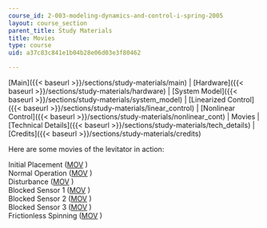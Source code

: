 ```yaml
---
course_id: 2-003-modeling-dynamics-and-control-i-spring-2005
layout: course_section
parent_title: Study Materials
title: Movies
type: course
uid: a37c83c841e1b04b28e06d03e3f80462

---
```


[Main]({{< baseurl >}}/sections/study-materials/main) | [Hardware]({{< baseurl >}}/sections/study-materials/hardware) | [System Model]({{< baseurl >}}/sections/study-materials/system_model) | [Linearized Control]({{< baseurl >}}/sections/study-materials/linear_control) | [Nonlinear Control]({{< baseurl >}}/sections/study-materials/nonlinear_cont) | Movies | [Technical Details]({{< baseurl >}}/sections/study-materials/tech_details) | [Credits]({{< baseurl >}}/sections/study-materials/credits)

Here are some movies of the levitator in action:

Initial Placement ([MOV](/ans7870/2/2.003/s05/studymaterials/placement.mov) )  
Normal Operation ([MOV](/ans7870/2/2.003/s05/studymaterials/basic.mov) )  
Disturbance ([MOV](/ans7870/2/2.003/s05/studymaterials/disturbance.mov) )  
Blocked Sensor 1 ([MOV](/ans7870/2/2.003/s05/studymaterials/blocked1.mov) )  
Blocked Sensor 2 ([MOV](/ans7870/2/2.003/s05/studymaterials/blocked2.mov) )  
Blocked Sensor 3 ([MOV](/ans7870/2/2.003/s05/studymaterials/blocked3.mov) )  
Frictionless Spinning ([MOV](/ans7870/2/2.003/s05/studymaterials/banner.mov) )